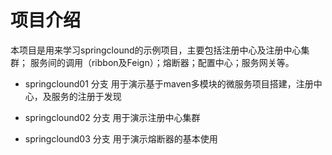 # 项目介绍
本项目是用来学习springclound的示例项目，主要包括注册中心及注册中心集群；
服务间的调用（ribbon及Feign）；熔断器；配置中心；服务网关等。

* springclound01 分支
用于演示基于maven多模块的微服务项目搭建，注册中心，及服务的注册于发现

* springclound02 分支
用于演示注册中心集群

* springclound03 分支 
用于演示熔断器的基本使用